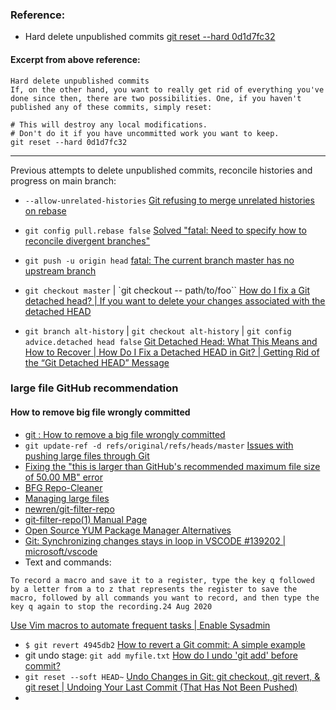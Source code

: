 ### Reference:
- Hard delete unpublished commits [git reset --hard 0d1d7fc32](https://stackoverflow.com/questions/4114095/how-do-i-revert-a-git-repository-to-a-previous-commit)

#### Excerpt from above reference:

```
Hard delete unpublished commits
If, on the other hand, you want to really get rid of everything you've done since then, there are two possibilities. One, if you haven't published any of these commits, simply reset:

# This will destroy any local modifications.
# Don't do it if you have uncommitted work you want to keep.
git reset --hard 0d1d7fc32
```

-------------------------

Previous attempts to delete unpublished commits, reconcile histories and progress on main branch:
-  `--allow-unrelated-histories` [Git refusing to merge unrelated histories on rebase](https://stackoverflow.com/questions/37937984/git-refusing-to-merge-unrelated-histories-on-rebase)

- `git config pull.rebase false` [Solved "fatal: Need to specify how to reconcile divergent branches"](https://www.cyberithub.com/solved-fatal-need-to-specify-how-to-reconcile-divergent-branches/)

- `git push -u origin head` [fatal: The current branch master has no upstream branch](https://stackoverflow.com/questions/23401652/fatal-the-current-branch-master-has-no-upstream-branch)

- `git checkout master` | `git checkout -- path/to/foo`` [How do I fix a Git detached head? | If you want to delete your changes associated with the detached HEAD](https://stackoverflow.com/questions/10228760/how-do-i-fix-a-git-detached-head)

 - `git branch alt-history` | `git checkout alt-history` | `git config advice.detached head false` [Git Detached Head: What This Means and How to Recover | How Do I Fix a Detached HEAD in Git? | Getting Rid of the “Git Detached HEAD” Message](https://www.cloudbees.com/blog/git-detached-head)
 ### large file GitHub recommendation
 #### How to remove big file wrongly committed
 - [git : How to remove a big file wrongly committed](https://thomas-cokelaer.info/blog/2018/02/git-how-to-remove-a-big-file-wrongly-committed/)
 - `git update-ref -d refs/original/refs/heads/master` [Issues with pushing large files through Git](https://stackoverflow.com/questions/19858590/issues-with-pushing-large-files-through-git)
 - [Fixing the "this is larger than GitHub's recommended maximum file size of 50.00 MB" error](https://www.thisprogrammingthing.com/2013/fixing-the-this-exceeds-githubs-file-size-limit-of-100-mb-error/)
 - [BFG Repo-Cleaner](https://rtyley.github.io/bfg-repo-cleaner/)
 - [Managing large files](https://docs.github.com/en/repositories/working-with-files/managing-large-files)
 - [newren/git-filter-repo](https://github.com/newren/git-filter-repo)
 - [git-filter-repo(1) Manual Page](https://htmlpreview.github.io/?https://github.com/newren/git-filter-repo/blob/docs/html/git-filter-repo.html)
 - [Open Source YUM Package Manager Alternatives](https://alternativeto.net/software/yellowdog-updater-modified/?license=opensource)
 - [Git: Synchronizing changes stays in loop in VSCODE #139202 | microsoft/vscode](https://github.com/microsoft/vscode/issues/139202)
- Text and commands:

```
To record a macro and save it to a register, type the key q followed by a letter from a to z that represents the register to save the macro, followed by all commands you want to record, and then type the key q again to stop the recording.24 Aug 2020
```
[Use Vim macros to automate frequent tasks | Enable Sysadmin](https://www.redhat.com/sysadmin/use-vim-macros#:~:text=To%20record%20a%20macro%20and,again%20to%20stop%20the%20recording.)
- `$ git revert 4945db2` [How to revert a Git commit: A simple example](https://www.theserverside.com/tutorial/How-to-git-revert-a-commit-A-simple-undo-changes-example#:~:text=To%20undo%20changes%20associated%20with,commit%20occurred%2C%20use%20git%20reset.)
- git undo stage: `git add myfile.txt` [How do I undo 'git add' before commit?](https://stackoverflow.com/questions/348170/how-do-i-undo-git-add-before-commit)
- `git reset --soft HEAD~` [Undo Changes in Git: git checkout, git revert, & git reset | Undoing Your Last Commit (That Has Not Been Pushed)](https://www.nobledesktop.com/learn/git/undo-changes)
- [](https://github.com/CoderSales/unsupervised-learning-clustering/commit/35a376d61a72427f7e11d35e8e5b47ce302ec43a)